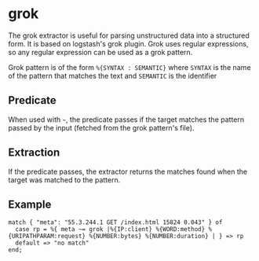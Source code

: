 # grok

The grok extractor is useful for parsing unstructured data into a structured form. It is based on logstash's grok plugin. Grok uses regular expressions, so any regular expression can be used as a grok pattern.

Grok pattern is of the form `%{SYNTAX : SEMANTIC}` where `SYNTAX` is the name of the pattern that matches the text and `SEMANTIC` is the identifier

## Predicate

When used with `~`, the predicate passes if the target matches the pattern passed by the input (fetched from the grok pattern's file).

## Extraction

If the predicate passes, the extractor returns the matches found when the target was matched to the pattern.

## Example

```tremor
match { "meta": "55.3.244.1 GET /index.html 15824 0.043" } of
  case rp = %{ meta ~= grok |%{IP:client} %{WORD:method} %{URIPATHPARAM:request} %{NUMBER:bytes} %{NUMBER:duration} | } => rp
  default => "no match"
end;
```
